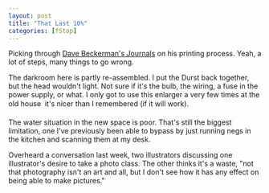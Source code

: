 ```yaml
---
layout: post
title: "That Last 10%"
categories: [fStop]
---
```

Picking through <a href="http://www.davebeckerman.com/general/JournalJune01.html" target="linkframe">Dave Beckerman's Journals</a> on his printing process. Yeah, a lot of steps, many things to go wrong.

The darkroom here is partly re-assembled. I put the Durst back together, but the head wouldn't light. Not sure if it's the bulb, the wiring, a fuse in the power supply, or what. I only got to use this enlarger a very few times at the old house &#151; it's nicer than I remembered (if it will work).

The water situation in the new space is poor. That's still the biggest limitation, one I've previously been able to bypass by just running negs in the kitchen and scanning them at my desk.

Overheard a conversation last week, two illustrators discussing one illustrator's desire to take a photo class. The other thinks it's a waste, "not that photography isn't an art and all, but I don't see how it has any effect on being able to make pictures."


